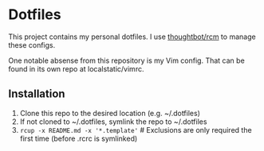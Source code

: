 Dotfiles
========

This project contains my personal dotfiles. I use [thoughtbot/rcm](https://github.com/thoughtbot/rcm) to manage these configs.

One notable absense from this repository is my Vim config. That can be found in its own repo at localstatic/vimrc.

Installation
------------

1. Clone this repo to the desired location (e.g. ~/.dotfiles)
  1. If not cloned to ~/.dotfiles, symlink the repo to ~/.dotfiles
2. `rcup -x README.md -x '*.template'` # Exclusions are only required the first time (before .rcrc is symlinked)

